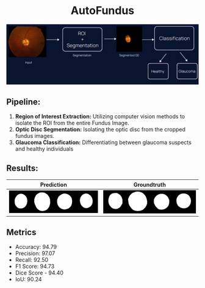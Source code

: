 <div align="center">

# AutoFundus

![Fundus Image](flow.png)

</div>



## Pipeline:

1. **Region of Interest Extraction:** Utilizing computer vision methods to isolate the ROI from the entire Fundus Image.
2. **Optic Disc Segmentation:** Isolating the optic disc from the cropped fundus images.
3. **Glaucoma Classification:** Differentiating between glaucoma suspects and healthy individuals
   
## Results:

| Prediction | Groundtruth |
|------------|-------------|
| ![Prediction Image](ppred_1.png) | ![Groundtruth Image](llabel_1.png) |

## Metrics
- Accuracy: 94.79
- Precision: 97.07
- Recall: 92.50
- F1 Score: 94.73
- Dice Score - 94.40
- IoU: 90.24
